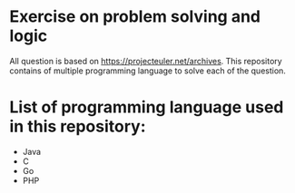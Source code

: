 # Exercise on problem solving and logic
All question is based on https://projecteuler.net/archives. This repository contains of multiple programming language to solve each of the question.

# List of programming language used in this repository:
  - Java
  - C
  - Go
  - PHP
  
